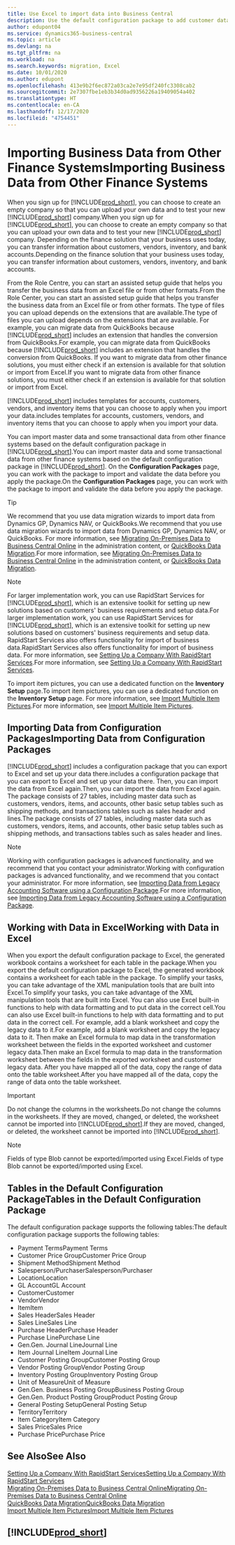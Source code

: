 ```yaml
---
title: Use Excel to import data into Business Central
description: Use the default configuration package to add customer data in Excel and import the data back into Business Central.
author: edupont04
ms.service: dynamics365-business-central
ms.topic: article
ms.devlang: na
ms.tgt_pltfrm: na
ms.workload: na
ms.search.keywords: migration, Excel
ms.date: 10/01/2020
ms.author: edupont
ms.openlocfilehash: 413e9b2f6ec872a03ca2e7e95df240fc3308cab2
ms.sourcegitcommit: 2e7307fbe1eb3b34d0ad9356226a19409054a402
ms.translationtype: HT
ms.contentlocale: en-CA
ms.lasthandoff: 12/17/2020
ms.locfileid: "4754451"
---
```

# <a name="importing-business-data-from-other-finance-systems"></a><span data-ttu-id="b2f33-103">Importing Business Data from Other Finance Systems</span><span class="sxs-lookup"><span data-stu-id="b2f33-103">Importing Business Data from Other Finance Systems</span></span>

<span data-ttu-id="b2f33-104">When you sign up for [!INCLUDE[prod_short](includes/prod_short.md)], you can choose to create an empty company so that you can upload your own data and to test your new [!INCLUDE[prod_short](includes/prod_short.md)] company.</span><span class="sxs-lookup"><span data-stu-id="b2f33-104">When you sign up for [!INCLUDE[prod_short](includes/prod_short.md)], you can choose to create an empty company so that you can upload your own data and to test your new [!INCLUDE[prod_short](includes/prod_short.md)] company.</span></span> <span data-ttu-id="b2f33-105">Depending on the finance solution that your business uses today, you can transfer information about customers, vendors, inventory, and bank accounts.</span><span class="sxs-lookup"><span data-stu-id="b2f33-105">Depending on the finance solution that your business uses today, you can transfer information about customers, vendors, inventory, and bank accounts.</span></span>  

<span data-ttu-id="b2f33-106">From the Role Centre, you can start an assisted setup guide that helps you transfer the business data from an Excel file or from other formats.</span><span class="sxs-lookup"><span data-stu-id="b2f33-106">From the Role Center, you can start an assisted setup guide that helps you transfer the business data from an Excel file or from other formats.</span></span> <span data-ttu-id="b2f33-107">The type of files you can upload depends on the extensions that are available.</span><span class="sxs-lookup"><span data-stu-id="b2f33-107">The type of files you can upload depends on the extensions that are available.</span></span> <span data-ttu-id="b2f33-108">For example, you can migrate data from QuickBooks because [!INCLUDE[prod_short](includes/prod_short.md)] includes an extension that handles the conversion from QuickBooks.</span><span class="sxs-lookup"><span data-stu-id="b2f33-108">For example, you can migrate data from QuickBooks because [!INCLUDE[prod_short](includes/prod_short.md)] includes an extension that handles the conversion from QuickBooks.</span></span> <span data-ttu-id="b2f33-109">If you want to migrate data from other finance solutions, you must either check if an extension is available for that solution or import from Excel.</span><span class="sxs-lookup"><span data-stu-id="b2f33-109">If you want to migrate data from other finance solutions, you must either check if an extension is available for that solution or import from Excel.</span></span>  

[!INCLUDE[prod_short](includes/prod_short.md)] <span data-ttu-id="b2f33-110">includes templates for accounts, customers, vendors, and inventory items that you can choose to apply when you import your data.</span><span class="sxs-lookup"><span data-stu-id="b2f33-110">includes templates for accounts, customers, vendors, and inventory items that you can choose to apply when you import your data.</span></span>

<span data-ttu-id="b2f33-111">You can import master data and some transactional data from other finance systems based on the default configuration package in [!INCLUDE[prod_short](includes/prod_short.md)].</span><span class="sxs-lookup"><span data-stu-id="b2f33-111">You can import master data and some transactional data from other finance systems based on the default configuration package in [!INCLUDE[prod_short](includes/prod_short.md)].</span></span> <span data-ttu-id="b2f33-112">On the **Configuration Packages** page, you can work with the package to import and validate the data before you apply the package.</span><span class="sxs-lookup"><span data-stu-id="b2f33-112">On the **Configuration Packages** page, you can work with the package to import and validate the data before you apply the package.</span></span>  

> [!TIP]  
> <span data-ttu-id="b2f33-113">We recommend that you use data migration wizards to import data from Dynamics GP, Dynamics NAV, or QuickBooks.</span><span class="sxs-lookup"><span data-stu-id="b2f33-113">We recommend that you use data migration wizards to import data from Dynamics GP, Dynamics NAV, or QuickBooks.</span></span> <span data-ttu-id="b2f33-114">For more information, see [Migrating On-Premises Data to Business Central Online](/dynamics365/business-central/dev-itpro/administration/migrate-data) in the administration content, or [QuickBooks Data Migration](ui-extensions-quickbooks-data-migration.md).</span><span class="sxs-lookup"><span data-stu-id="b2f33-114">For more information, see [Migrating On-Premises Data to Business Central Online](/dynamics365/business-central/dev-itpro/administration/migrate-data) in the administration content, or [QuickBooks Data Migration](ui-extensions-quickbooks-data-migration.md).</span></span>

> [!NOTE]  
> <span data-ttu-id="b2f33-115">For larger implementation work, you can use RapidStart Services for [!INCLUDE[prod_short](includes/prod_short.md)], which is an extensive toolkit for setting up new solutions based on customers' business requirements and setup data.</span><span class="sxs-lookup"><span data-stu-id="b2f33-115">For larger implementation work, you can use RapidStart Services for [!INCLUDE[prod_short](includes/prod_short.md)], which is an extensive toolkit for setting up new solutions based on customers' business requirements and setup data.</span></span> <span data-ttu-id="b2f33-116">RapidStart Services also offers functionality for import of business data.</span><span class="sxs-lookup"><span data-stu-id="b2f33-116">RapidStart Services also offers functionality for import of business data.</span></span> <span data-ttu-id="b2f33-117">For more information, see [Setting Up a Company With RapidStart Services](admin-set-up-a-company-with-rapidstart.md).</span><span class="sxs-lookup"><span data-stu-id="b2f33-117">For more information, see [Setting Up a Company With RapidStart Services](admin-set-up-a-company-with-rapidstart.md).</span></span>

<span data-ttu-id="b2f33-118">To import item pictures, you can use a dedicated function on the **Inventory Setup** page.</span><span class="sxs-lookup"><span data-stu-id="b2f33-118">To import item pictures, you can use a dedicated function on the **Inventory Setup** page.</span></span> <span data-ttu-id="b2f33-119">For more information, see [Import Multiple Item Pictures](inventory-how-import-item-pictures.md).</span><span class="sxs-lookup"><span data-stu-id="b2f33-119">For more information, see [Import Multiple Item Pictures](inventory-how-import-item-pictures.md).</span></span>

## <a name="importing-data-from-configuration-packages"></a><span data-ttu-id="b2f33-120">Importing Data from Configuration Packages</span><span class="sxs-lookup"><span data-stu-id="b2f33-120">Importing Data from Configuration Packages</span></span>
[!INCLUDE[prod_short](includes/prod_short.md)] <span data-ttu-id="b2f33-121">includes a configuration package that you can export to Excel and set up your data there.</span><span class="sxs-lookup"><span data-stu-id="b2f33-121">includes a configuration package that you can export to Excel and set up your data there.</span></span> <span data-ttu-id="b2f33-122">Then, you can import the data from Excel again.</span><span class="sxs-lookup"><span data-stu-id="b2f33-122">Then, you can import the data from Excel again.</span></span> <span data-ttu-id="b2f33-123">The package consists of 27 tables, including master data such as customers, vendors, items, and accounts, other basic setup tables such as shipping methods, and transactions tables such as sales header and lines.</span><span class="sxs-lookup"><span data-stu-id="b2f33-123">The package consists of 27 tables, including master data such as customers, vendors, items, and accounts, other basic setup tables such as shipping methods, and transactions tables such as sales header and lines.</span></span>  

> [!NOTE]  
>   <span data-ttu-id="b2f33-124">Working with configuration packages is advanced functionality, and we recommend that you contact your administrator.</span><span class="sxs-lookup"><span data-stu-id="b2f33-124">Working with configuration packages is advanced functionality, and we recommend that you contact your administrator.</span></span> <span data-ttu-id="b2f33-125">For more information, see [Importing Data from Legacy Accounting Software using a Configuration Package](across-import-data-configuration-packages.md).</span><span class="sxs-lookup"><span data-stu-id="b2f33-125">For more information, see [Importing Data from Legacy Accounting Software using a Configuration Package](across-import-data-configuration-packages.md).</span></span>

## <a name="working-with-data-in-excel"></a><span data-ttu-id="b2f33-126">Working with Data in Excel</span><span class="sxs-lookup"><span data-stu-id="b2f33-126">Working with Data in Excel</span></span>
<span data-ttu-id="b2f33-127">When you export the default configuration package to Excel, the generated workbook contains a worksheet for each table in the package.</span><span class="sxs-lookup"><span data-stu-id="b2f33-127">When you export the default configuration package to Excel, the generated workbook contains a worksheet for each table in the package.</span></span> <span data-ttu-id="b2f33-128">To simplify your tasks, you can take advantage of the XML manipulation tools that are built into Excel.</span><span class="sxs-lookup"><span data-stu-id="b2f33-128">To simplify your tasks, you can take advantage of the XML manipulation tools that are built into Excel.</span></span> <span data-ttu-id="b2f33-129">You can also use Excel built-in functions to help with data formatting and to put data in the correct cell.</span><span class="sxs-lookup"><span data-stu-id="b2f33-129">You can also use Excel built-in functions to help with data formatting and to put data in the correct cell.</span></span> <span data-ttu-id="b2f33-130">For example, add a blank worksheet and copy the legacy data to it.</span><span class="sxs-lookup"><span data-stu-id="b2f33-130">For example, add a blank worksheet and copy the legacy data to it.</span></span> <span data-ttu-id="b2f33-131">Then make an Excel formula to map data in the transformation worksheet between the fields in the exported worksheet and customer legacy data.</span><span class="sxs-lookup"><span data-stu-id="b2f33-131">Then make an Excel formula to map data in the transformation worksheet between the fields in the exported worksheet and customer legacy data.</span></span> <span data-ttu-id="b2f33-132">After you have mapped all of the data, copy the range of data onto the table worksheet.</span><span class="sxs-lookup"><span data-stu-id="b2f33-132">After you have mapped all of the data, copy the range of data onto the table worksheet.</span></span>  

> [!IMPORTANT]  
>  <span data-ttu-id="b2f33-133">Do not change the columns in the worksheets.</span><span class="sxs-lookup"><span data-stu-id="b2f33-133">Do not change the columns in the worksheets.</span></span> <span data-ttu-id="b2f33-134">If they are moved, changed, or deleted, the worksheet cannot be imported into [!INCLUDE[prod_short](includes/prod_short.md)].</span><span class="sxs-lookup"><span data-stu-id="b2f33-134">If they are moved, changed, or deleted, the worksheet cannot be imported into [!INCLUDE[prod_short](includes/prod_short.md)].</span></span>

> [!NOTE]
> <span data-ttu-id="b2f33-135">Fields of type Blob cannot be exported/imported using Excel.</span><span class="sxs-lookup"><span data-stu-id="b2f33-135">Fields of type Blob cannot be exported/imported using Excel.</span></span>

## <a name="tables-in-the-default-configuration-package"></a><span data-ttu-id="b2f33-136">Tables in the Default Configuration Package</span><span class="sxs-lookup"><span data-stu-id="b2f33-136">Tables in the Default Configuration Package</span></span>
<span data-ttu-id="b2f33-137">The default configuration package supports the following tables:</span><span class="sxs-lookup"><span data-stu-id="b2f33-137">The default configuration package supports the following tables:</span></span>

-   <span data-ttu-id="b2f33-138">Payment Terms</span><span class="sxs-lookup"><span data-stu-id="b2f33-138">Payment Terms</span></span>
-   <span data-ttu-id="b2f33-139">Customer Price Group</span><span class="sxs-lookup"><span data-stu-id="b2f33-139">Customer Price Group</span></span>
-   <span data-ttu-id="b2f33-140">Shipment Method</span><span class="sxs-lookup"><span data-stu-id="b2f33-140">Shipment Method</span></span>
-   <span data-ttu-id="b2f33-141">Salesperson/Purchaser</span><span class="sxs-lookup"><span data-stu-id="b2f33-141">Salesperson/Purchaser</span></span>
-   <span data-ttu-id="b2f33-142">Location</span><span class="sxs-lookup"><span data-stu-id="b2f33-142">Location</span></span>
-   <span data-ttu-id="b2f33-143">GL Account</span><span class="sxs-lookup"><span data-stu-id="b2f33-143">GL Account</span></span>
-   <span data-ttu-id="b2f33-144">Customer</span><span class="sxs-lookup"><span data-stu-id="b2f33-144">Customer</span></span>
-   <span data-ttu-id="b2f33-145">Vendor</span><span class="sxs-lookup"><span data-stu-id="b2f33-145">Vendor</span></span>
-   <span data-ttu-id="b2f33-146">Item</span><span class="sxs-lookup"><span data-stu-id="b2f33-146">Item</span></span>
-   <span data-ttu-id="b2f33-147">Sales Header</span><span class="sxs-lookup"><span data-stu-id="b2f33-147">Sales Header</span></span>
-   <span data-ttu-id="b2f33-148">Sales Line</span><span class="sxs-lookup"><span data-stu-id="b2f33-148">Sales Line</span></span>
-   <span data-ttu-id="b2f33-149">Purchase Header</span><span class="sxs-lookup"><span data-stu-id="b2f33-149">Purchase Header</span></span>
-   <span data-ttu-id="b2f33-150">Purchase Line</span><span class="sxs-lookup"><span data-stu-id="b2f33-150">Purchase Line</span></span>
-   <span data-ttu-id="b2f33-151">Gen.</span><span class="sxs-lookup"><span data-stu-id="b2f33-151">Gen.</span></span> <span data-ttu-id="b2f33-152">Journal Line</span><span class="sxs-lookup"><span data-stu-id="b2f33-152">Journal Line</span></span>
-   <span data-ttu-id="b2f33-153">Item Journal Line</span><span class="sxs-lookup"><span data-stu-id="b2f33-153">Item Journal Line</span></span>
-   <span data-ttu-id="b2f33-154">Customer Posting Group</span><span class="sxs-lookup"><span data-stu-id="b2f33-154">Customer Posting Group</span></span>
-   <span data-ttu-id="b2f33-155">Vendor Posting Group</span><span class="sxs-lookup"><span data-stu-id="b2f33-155">Vendor Posting Group</span></span>
-   <span data-ttu-id="b2f33-156">Inventory Posting Group</span><span class="sxs-lookup"><span data-stu-id="b2f33-156">Inventory Posting Group</span></span>
-   <span data-ttu-id="b2f33-157">Unit of Measure</span><span class="sxs-lookup"><span data-stu-id="b2f33-157">Unit of Measure</span></span>
-   <span data-ttu-id="b2f33-158">Gen.</span><span class="sxs-lookup"><span data-stu-id="b2f33-158">Gen.</span></span> <span data-ttu-id="b2f33-159">Business Posting Group</span><span class="sxs-lookup"><span data-stu-id="b2f33-159">Business Posting Group</span></span>
-   <span data-ttu-id="b2f33-160">Gen.</span><span class="sxs-lookup"><span data-stu-id="b2f33-160">Gen.</span></span> <span data-ttu-id="b2f33-161">Product Posting Group</span><span class="sxs-lookup"><span data-stu-id="b2f33-161">Product Posting Group</span></span>
-   <span data-ttu-id="b2f33-162">General Posting Setup</span><span class="sxs-lookup"><span data-stu-id="b2f33-162">General Posting Setup</span></span>
-   <span data-ttu-id="b2f33-163">Territory</span><span class="sxs-lookup"><span data-stu-id="b2f33-163">Territory</span></span>
-   <span data-ttu-id="b2f33-164">Item Category</span><span class="sxs-lookup"><span data-stu-id="b2f33-164">Item Category</span></span>
-   <span data-ttu-id="b2f33-165">Sales Price</span><span class="sxs-lookup"><span data-stu-id="b2f33-165">Sales Price</span></span>
-   <span data-ttu-id="b2f33-166">Purchase Price</span><span class="sxs-lookup"><span data-stu-id="b2f33-166">Purchase Price</span></span>

## <a name="see-also"></a><span data-ttu-id="b2f33-167">See Also</span><span class="sxs-lookup"><span data-stu-id="b2f33-167">See Also</span></span>
[<span data-ttu-id="b2f33-168">Setting Up a Company With RapidStart Services</span><span class="sxs-lookup"><span data-stu-id="b2f33-168">Setting Up a Company With RapidStart Services</span></span>](admin-set-up-a-company-with-rapidstart.md)  
[<span data-ttu-id="b2f33-169">Migrating On-Premises Data to Business Central Online</span><span class="sxs-lookup"><span data-stu-id="b2f33-169">Migrating On-Premises Data to Business Central Online</span></span>](/dynamics365/business-central/dev-itpro/administration/migrate-data)  
[<span data-ttu-id="b2f33-170">QuickBooks Data Migration</span><span class="sxs-lookup"><span data-stu-id="b2f33-170">QuickBooks Data Migration</span></span>](ui-extensions-quickbooks-data-migration.md)  
[<span data-ttu-id="b2f33-171">Import Multiple Item Pictures</span><span class="sxs-lookup"><span data-stu-id="b2f33-171">Import Multiple Item Pictures</span></span>](inventory-how-import-item-pictures.md)

## [!INCLUDE[prod_short](includes/free_trial_md.md)]  
